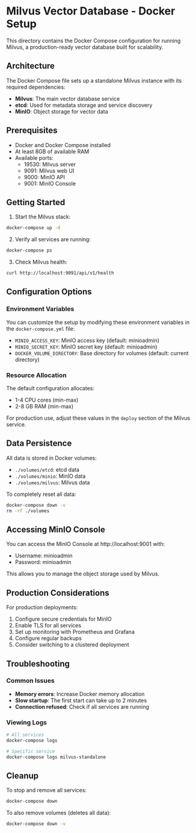 # Milvus Vector Database - Docker Setup

This directory contains the Docker Compose configuration for running Milvus, a production-ready vector database built for scalability.

## Architecture

The Docker Compose file sets up a standalone Milvus instance with its required dependencies:

- **Milvus**: The main vector database service
- **etcd**: Used for metadata storage and service discovery
- **MinIO**: Object storage for vector data

## Prerequisites

- Docker and Docker Compose installed
- At least 8GB of available RAM
- Available ports:
  - 19530: Milvus server
  - 9091: Milvus web UI
  - 9000: MinIO API
  - 9001: MinIO Console

## Getting Started

1. Start the Milvus stack:

```bash
docker-compose up -d
```

2. Verify all services are running:

```bash
docker-compose ps
```

3. Check Milvus health:

```bash
curl http://localhost:9091/api/v1/health
```

## Configuration Options

### Environment Variables

You can customize the setup by modifying these environment variables in the `docker-compose.yml` file:

- `MINIO_ACCESS_KEY`: MinIO access key (default: minioadmin)
- `MINIO_SECRET_KEY`: MinIO secret key (default: minioadmin)
- `DOCKER_VOLUME_DIRECTORY`: Base directory for volumes (default: current directory)

### Resource Allocation

The default configuration allocates:
- 1-4 CPU cores (min-max)
- 2-8 GB RAM (min-max)

For production use, adjust these values in the `deploy` section of the Milvus service.

## Data Persistence

All data is stored in Docker volumes:
- `./volumes/etcd`: etcd data
- `./volumes/minio`: MinIO data
- `./volumes/milvus`: Milvus data

To completely reset all data:

```bash
docker-compose down -v
rm -rf ./volumes
```

## Accessing MinIO Console

You can access the MinIO Console at http://localhost:9001 with:
- Username: minioadmin
- Password: minioadmin

This allows you to manage the object storage used by Milvus.

## Production Considerations

For production deployments:

1. Configure secure credentials for MinIO
2. Enable TLS for all services
3. Set up monitoring with Prometheus and Grafana
4. Configure regular backups
5. Consider switching to a clustered deployment

## Troubleshooting

### Common Issues

- **Memory errors**: Increase Docker memory allocation
- **Slow startup**: The first start can take up to 2 minutes
- **Connection refused**: Check if all services are running

### Viewing Logs

```bash
# All services
docker-compose logs

# Specific service
docker-compose logs milvus-standalone
```

## Cleanup

To stop and remove all services:

```bash
docker-compose down
```

To also remove volumes (deletes all data):

```bash
docker-compose down -v
```